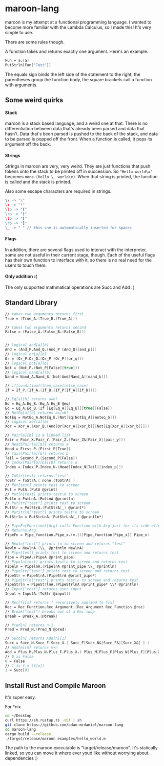 # maroon-lang

maroon is my attempt at a functional programming language. I wanted to become more familiar with the Lambda Calculus, so I made this! It's very simple to use.

There are some rules though.

A function takes and returns exactly one argument. Here's an example.

```fs
Fun = a.(a)
PutStrln[Fun["Test"]]
```

The equals sign binds the left side of the statement to the right, the parentheses group the function body, the square brackets call a function with arguments.

## Some weird quirks

#### Stack

maroon is a stack based language, and a weird one at that. There is no differentiation between data that's already been parsed and data that hasn't. Data that's been parsed is pushed to the back of the stack, and data to be parsed is popped off the front. When a function is called, it pops its argument off the back.

#### Strings

Strings in maroon are very, very weird. They are just functions that push tokens onto the stack to be printed off in succession. So `"Hello world\x"` becomes `none.(Hello \_ world\x)`. When that string is printed, the function is called and the stack is printed.

Also some escape characters are required in strings.

```rust
\\ -> "\"
\x -> "!"
\lp -> "("
\rp -> ")"
\lb -> "["
\rb -> "]"
\_ -> " " // this one is automatically inserted for spaces
```

#### Flags

In addition, there are several flags used to interact with the interpreter, some are not useful in their current stage, though. Each of the useful flags has their own function to interface with it, so there is no real need for the users to touch them.

#### Only addition :(

The only supported mathmatical operations are Succ and Add :(

## Standard Library

```fs
// takes two arguments returns first
True = (True_A.(True_B.(True_A)))

// takes two arguments returns second
False = (False_A.(False_B.(False_B)))


// logical and[a][b]
And = (And_P.And_Q.(And_P [And_Q][and_p]))
// logical or[a][b]
Or = (Or_P.Or_Q.(Or_P [Or_P][or_q]))
// logical not[a][b]
Not = (Not_P.(Not_P[False][true]))
// logical nand[a][b]
Nand = Nand_A.Nand_B.(Not[And[Nand_A][nand_b]])

// if[condition][then_case][else_case]
If = If_P.(If_A.(If_B.(If_P[If_A][if_b])))

// Eq[a][b] returns a=b?
Eq = Eq_A.Eq_B.(Eq_A Eq_B @eq)
Eq = Eq_A.Eq_B.(If [Eq[Eq_A][Eq_B]][true][False])
// NotEq[a][b] returns a=/=b?
NotEq = NotEq_A.NotEq_B.(Not[Eq[NotEq_A][noteq_b]])
// logical xor[a][b]
Xor = Xor_A.(Xor_B.(And[Or[Xor_A][xor_b]][Not[Eq[Xor_A][xor_b]]]))

// Pair[a][b] is a linked list
Pair = Pair_X.Pair_Y.(Pair_Z.(Pair_Z&[Pair_X][pair_y]))
// Head[Pair[a][b]] returns a
Head = First_P.(First_P[True])
// Tail[Pair[a][b]] returns b
Tail = Second_P.(Second_P[False])
// Index[Pair[a][b]][0] returns a
Index = Index_P.Index_N.(Head[Index_N[Tail][index_p]])

// ToStr[test] returns "test"
ToStr = ToStrA.( none.(ToStrA) )
// Put[test] prints test to screen
Put = PutA.(PutA @print)
// Putln[test] prints test\n to screen
Putln = PutLnA.(PutLnA @println)
// PutStr["test"] prints test to screen
PutStr = PutStrA.(PutStrA[_] @print*)
// PutStrln["test"] prints test\n to screen
PutStrln = PutStrLnA.(PutStrLnA[_] @println*)

// PipeFn[Function][Arg] calls Function with Arg just for its side-effects.
// Returns Arg.
PipeFn = Pipe_function.Pipe_x.(v.()[Pipe_function[Pipe_x]] Pipe_x)

// Newln["test"] prints \n to screen and returns "test"
Newln = NewlnA.(\\_ @println NewlnA)
// Pipe[test] prints test to screen and returns test
Pipe = PipeA.(PipeA @print_pipe)
// Pipeln[test] prints test\n to screen and returns test
Pipeln = PipelnA.(PipelnA @print_pipe \\_ @println)
// PipeStr["test"] prints test to screen and returns test
PipeStr = PipeStrA.(PipeStrA @print_pipe*)
// PipeStrln["test"] prints test\n to screen and returns test
PipeStrln = PipeStrlnA.(PipeStrlnA @print_pipe* \\* @println)
// Input["test"] returns user input
Input = InputA.(ToStr[@input])

// Rec[f][x] returns f recursively applied to f[x]
Rec = Rec_Function.Rec_Argument.(Rec_Argument Rec_Function @rec)
// Break["test"] breaks out of a Rec loop
Break = Break_A.(@break)

// Pred[n] returns n-1
Pred = Pred_N.(Pred_N @pred)

// Succ[n] returns Add[n][1]
Succ = Succ_N.Succ_F.Succ_X.( Succ_F[Succ_N&[Succ_F&][Succ_X&] ] )
// Add[m][n] returns m+n
Add = Plus_M.Plus_N.Plus_F.Plus_X.( Plus_M[Plus_F]Plus_N[Plus_F][Plus_X]] )
// 0 is False
0 = False
// 1 is f.x.(f[x])
1 = Succ[0]
```

## Install Rust and Compile Maroon

It's super easy.

For \*nix

```bash
cd ~/Desktop
curl https://sh.rustup.rs -sSf | sh
git clone https://github.com/adam-mcdaniel/maroon-lang
cd maroon-lang
cargo build --release
./target/release/maroon examples/hello_world.m
```

The path to the maroon executable is "target/release/maroon". It's statically linked, so you can move it where ever youd like without worrying about dependencies :)
